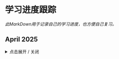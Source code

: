 # 学习进度跟踪

*此MarkDown用于记录自己的学习进度，也方便自己复习。*


## April 2025
<details><summary> 点击展开 / 关闭 </summary>

### Apr 20th, Sun, Day 31
- 调整与归位
- 今天一大早就被叫起来去开了社区的「中期复盘」，感觉还是蛮快的；一想到社区结束的时间也差不多就是我准备简历的时间，就更加觉得时间紧迫；
- 不知不觉，CodeSprint40也已经一个月了，目前学完了H5C3，JS还差大约一周；后面还有框架前置课，Vue2/3课；
  - 中间不断的意外与调整，也使得最初的目标由五月初，变到五月中上旬，现在，估计要到五月中旬了（14～17号这样）；
  - 即使过完这些课程，也至少还要花几天准备面试题；但愿实习生的面试题不会特别夸张吧，但准备肯定是少不了；
  - 下个月，也就是明天开始，除了推进学习，及时复习也得包含在每天的学习中了，一个月学了不少东西了，但不复习，学得有多快，忘得就有多快；
- 今天把一些零零散散的东西也收拾好了，包括忙得没时间做的记账，社区的会议总结，以及个人时间的调整；
- 我觉得，还可以再狠一些，而这还远没有要拼死的程度，只是要抛掉更多东西罢了，要抵制一些诱惑，以此来换取更多的时间；我认为这是可行的，我也打算这么做；
- 不论如何，五月中旬这样，必须能够投出简历，随时准备面试，6月必须开始上班；
- 今天就这样吧，等会儿去跑几圈，晚上听听音乐，浅浅玩一下游戏放松放松，然后好好休息，明天鼓足干劲，继续努力

### Apr 19th, Sat, Day 30
- 「暂缓」
- 本周末依然是被各种事物拆碎的状态，上午写了社区的每日总结，下午学习了2个小时不到的JS视频课，主要是**正则表达式**相关的内容，就不在这里写了，学完了视频课的那一个Day再一起写。
- 晚上参加了社区的实践活动-生死99秒，第一次竞选了队长。虽然最后没有胜利，但也算出了一把风头，要自信，要有气势；**要纯粹，要相信**。

### Apr 18th, Fri, Day 29
- 「暂缓」
- 早上学院召开实习动员大会，介绍了一些HR在面试时的感觉感受，也有一位刚毕业的师姐分享就业感想。总的来说还是多学多做，随时准备，保持进步，大胆投简历，学习更多技能吧！
- 这天在学习上没有推进太多，下午补了Day 28的Study Diary，就没什么时间了；晚上参加了社区的理论课。争取到了一次上台发言的机会，还是很不错的。

### Apr 17th, Thu, Day 28
- 「推进」
- 今日有效学习时间大约4～5小时，晚上参加了社区活动，此日志是在18号写的
- 主要知识点总结：
  - **BOM与window对象** ：BOM即浏览器对象模型，`window`是其中最大的对象，其子级包括`document | location | navigator | history | screen`
    - `window`对象是JS中的顶级对象、全局对象；`window`对象下的属性和方法调用时可以省略`window`
  - 延时函数：`setTimeout(function() {...}, 1000)` 和间歇函数相近，不同点在于，延时函数的意义是「多久后」开始，所以只会执行一次
    - 清除延时函数：`clearTimeout(timer)`
  - 理论知识：JS的单线程，同步与异步任务，事件循环
    - JS是单线程的；但HTML5 Web Worker标准允许JS脚本创建多个线程
    - 同步：程序执行顺序与任务排列顺序一致；异步则是可以在做一件事的同时去做另一件事；本质：流水线上各个流程的执行顺序不同
    - 同步任务：都在主线程执行，形成执行栈；
    - **异步任务**，通过回调函数实现，被添加到任务队列中，包括：
      - 普通事件（click、resize），资源加载（load、error），定时器（setInterval、setTimeout）等
    - 事件循环机制：1.先执行执行栈的同步任务；2.异步任务放到任务队列（先放入Web API或者说浏览器API，处理后再加入到任务队列）3.执行栈同步任务处理完毕，系统读取任务队列的异步任务，按顺序执行
  - **location对象（window.location）**，介绍其中四个属性/方法：
    - `href`: 页面地址，可以修改以实现页面跳转等功能 e.g. `location.href = https://apple.com.cn`
    - `search`: 提交表单后，获取表单信息问号后的内容，要求表单标签都有`name`属性 e.g. `location.search -> '?username=11&pwd=11'`
    - `hash`: 获取#后的地址 e.g.` location.hash -> '#/friend'`
    - `reload`: 刷新页面，可带参数ture表示强制刷新 e.g. `location.reload(true)`
  - **navigator对象** ：获取浏览器的信息 -- 可用于检测是否为移动端设备（安卓/iOS）而进行网页跳转
  - **history对象** ：管理历史记录，控制后退/前进，包括`forward()`,` back()`, `go()`; `go()`带参数，`1`前进，`-1`后退
  - **本地存储localStorage(重点)** ：将数据永久存储在本地，除非手动删除，否则即使页面关闭，数据也存在
    - 特性：同一浏览器多页面/窗口**共享**；以**键值对**形式存储
    - 增加/修改数据：`localStorage.setItem('key', 'value')`；没有key就是增，有key就是覆盖原来的key，也即改。注意：**本地存储只能存储字符串！**
    - 获取数据：`localStorage.getItem('key')`
    - 删除数据：1. 只删除指定key：`localStorage.removeItem('key')`; 2. 全部删除：`localStorage.clear()`
  - 向本地存储存入复杂数据类型：**JSON字符串**
    - 复杂数据类型无法直接存入localStorage e.g. `localStorage.setItem('obj', obj) // [object Object] // 无法正确存入`
    - 需要将**对象、数组**等复杂数据类型转化为**「JSON字符串」**，再存储到本地
    - **语法** ：`JSON.stringify(数据)` e.g. `localStorage.setItem('obj', JSON.stringify(obj)`
    - 此时`typeof localStorage.getItem('obj')`返回`string`，log输出得到 `{"uname":"rainn","age":18,"sex":"male"}`
    - JSON 对象：属性和值有引号，而且引号统一是双引号
    - 此时需要从本地存储中拿出来用，就要反JSON化
    - **语法** ：`JSON.parse(JSON字符串)` e.g. `console.log(JSON.parse(localStorage.getItem('obj'))) // {uname: 'rainn', age: 18, sex: 'male'}`
  - 拓展数组的map()和join()方法
    - `map()`，也即映射，遍历数组、处理数据，并且可以**返回新数组**, e.g.
    ```
    const newArr = arr.map(function (ele, index) {
      console.log(ele) // 数组元素
      console.log(index) // 索引号
      return ele + 'Color' // 处理数据并返回新数组
    })
    console.log(newArr) // ['redColor', 'blueColor', 'greenColor']
    ```
    - `join()`，把数组中所有元素拼接起来，并且通过参数可以定义拼接方式，**常用空字符串使所有字符串相接为一个长串**，以及：
    ```
    console.log(newArr.join()) // redColor,blueColor,greenColor 参数为空，逗号分割（默认）
    console.log(newArr.join('')) // redColorblueColorgreenColor 参数为空字符串，则分割消失
    console.log(newArr.join('|')) // redColor|blueColor|greenColor
    ```
- 其他小细节知识点：
  - 立即执行函数，一般用括号封住 e.g. `(function() {...} )() // OK`; 但有时，也可以用`!``+`等符号防止报错（要能看懂别人的代码） e.g. `!function(){...} () // 也OK`
  - `sessionStorage`：`和localStorage相近`，差别在于存活周期，`sessionStorag`e在关闭浏览器窗口后就消失
  - `confirm('message')` 方法确认 e.g.` if (confirm('你确定要删除吗？')) { ... }`
  - form表单属性之`autocomplete`：可以设置历史记录自动填充，填入`off`以关闭
  - 对于表单value判空，H5新增了required属性，可以实现基础的表单判空，但空字符串可以跳过这一点，所以JS中可以用trim()方法进一步优化 
    - e.g. `if (String(form_items[i].value).trim() === '') {return alert('请填入完整字段')}`
- 综合案例：学生信息表：通过**表单添加学生信息**，并将**信息渲染在页面上**，可以通过**按钮删除**；数据存入**本地存储**，刷新页面不会消失。实现的核心逻辑如下：
  - **本地存储**中，存储的是key名为`data`的字符串，其值在反JSON化后得到的是对象数组（亦即取数据操作，并将对象数组赋值给一个const arr变量）
  - **渲染表单环节** ：对于数组中的每一个对象，需要向**tbody中追加一列tr** ，所以：
    - **用map方法遍历arr，将每个对象的各个值拆分给tr中对应的td，并返回一个带有完整tr中html内容的新字符串；将所有这些字符串返回到新数组** -- 最核心
    - 对于新数组，利用数组`join('')`方法将数组每个tr拼接起来（这就得到了完整的，无分割的html内容），再用innerHTML向tbody追加这份内容，渲染完成
  - 而对于**增加信息环节** ，则是对**from添加submit事件**，用`arr.push()`方法，将表单各个控件的value封装成一个对象{...}，填入push参数中，存入到数组
    - 继而存入到本地（记得JSON化），重新调用渲染函数即可。**细节：记得阻止默认提交；非空判断；reset清空表单**
  - 对于最后的**删除信息环节** ，则为tbody添加点击事件（并利用事件委托），利用自定义属性获取索引（自定义属性在渲染表单环节中动态添加），使用数组删除办法删除该数据，更新本地存储并重新渲染即可
  - 这里有一个注意点，使用`arr.splice(Number(e.target.dataset.id), 1)`方法而不能是`this.removeChild(this.children[e.target.dataset.id])`
    - 原因是，data-id是固定的，但删除某个元素后，其位置发生了变化，this.children[]的索引改变了，与data-id不能匹配，会出现报错
    

### Apr 16th, Wed, Day 27
- 「积极思考」
- Web APIs的内容都很新，这几天连续接触新知识，思考的压力其实不小，所以更加要多多复习
- 今日知识点总结：
  - 日期对象：使用 new 关键字
    - 实例化：`const date = new Date() // 获取当前的系统时间`
    - 实例化并指定时间：`const date = new Date('2025-5-1 08:30:00')`
    - 格式化：`new Date().toLocaleString`
    - 日期对象方法：包括但不限于以下例子，注意`getMonth`和`getDay`方法
    ```
    console.log(date.getFullYear()) // 2025 年 数字型
    console.log(date.getMonth() + 1) // 0 ~ 11, +1为实际月份
    console.log(date.getDate()) // 16 号
    console.log(date.getDay() + 1) // 0 ~ 6, +1为实际星期几
    ```
  - 时间戳：现在距离1970年的「毫秒数」，故每个时间都有唯一的时间戳
    - 三种获取方法：`getTime()` -- 必须先实例化 | `+new Date(optional param)` | `Date.now` -- 只能得到当前时间戳
  - DOM结点相关：DOM树中每一个内容都称为节点，包括元素结点，属性结点，内容结点；重点关注元素结点，即标签 p.s. html是根结点
    - 查找结点 -- 从之前的查找元素变为「查找关系」 p.s.两种方式并不冲突
      - 查找父结点：只得到最近一级的「亲父亲」
        ```
        console.log(son.parentNode)  // father
        console.log(son.parentNode.parentNode) // grandfather // 都返回dom对象
        ```
      - 查找子结点：
        - `childNodes`：获得所有子节点、包括文件节点、注释结点（了解）
        - `children`：仅获得所有「元素」结点，并返回一个伪数组，和querySelectorAll相似；且选择的是「亲儿子」
        ```
        const ul = document.querySelector('ul')
        console.log(ul.children)
        ```
      - 查找兄弟结点：`li.nextElementSibling // 下一个兄弟` | `li.previousElementSibling) // 下一个兄弟`
    - **增加结点（重点）** -- 先创建，后追加
      - 创建： `const li = document.createElement('li')`  `li.innerHTML = 'This is a li' // 使用innerHTML直接向新标签书写更多HTML内容`
      - 追加：
        - `ul.appendChild(li) // 插入到父元素的最后一个子元素` 
        - `ul.insertBefore(li, ul.children[0]) // 插入到某个子元素前面，父元素.insertBefore(要插入的元素, 在哪个元素前面)`
        - p.s. `父元素.children`返回的是一个数组，哪怕只有一个元素
    - 克隆结点：`element.cloneNode(boolean) `
      - `true`：克隆时会包含后代节点（深克隆）
      - `false`：克隆时不包含后代节点（浅克隆，只克隆标签，内容不管）（默认）
      - e.g. 克隆后 前插 `ul.insertBefore(ul.children[2].cloneNode(true), ul.children[0])`
    - 删除结点：要删除元素必须通过父元素删除
      - `父元素.removeChild(子元素)` e.g. `ul.removeChild(ul.children[0])`
        

### Apr 15th, Tue, Day 26
- 「持续推进」
- 今日知识点总结
  - 事件流概念：事件完整执行过程中的流动路径
    - 事件捕获：
      - 从DOM根元素开始去执行对应的事件（外到里）
      - addEventListener传入第三个参数true，表示事件捕获触发
    - 事件冒泡：
      - 一个元素的事件触发，同名事件在祖先元素依次触发
      - addEventListener第三个参数删掉或false，表示冒泡阶段触发（也即默认冒泡）
    - 例如，一个页面中类名father的div嵌套一个类名son的div，在JS中获取对象后，都添加click事件：
      - 事件捕获执行顺序：document - father - son
      - 事件冒泡执行顺序：son - father - document
    - p.s. onclick方法没有捕获，只有冒泡
    - 阻止冒泡：obj.stopPropagation() 本质：组织事件流动传播，在冒泡/捕获阶段都有效。
  - 事件解绑：
    - L0：btn.onclick = null 直接将事件置空
    - L2：btn.removeEventListener('click', fn)  p.s. 匿名函数无法解绑
    - mouseover/mouseout 和 mouseenter/mouseleave 的区别：
      - over/out 组会有冒泡效果，例如内嵌在father中的son，即使没有给son设置事件，鼠标经过son时会认为离开了father；而son并没有事件，又冒泡回来执行father的经过事件
      - 同样的例子，在 enter/leave 组中就不会发生，经不经过son都不会影响
    - 总结对比：
      - L0：同一对象，后者覆盖前者；null覆盖可以解绑；都是冒泡阶段执行
      - L2：注册不会向前覆盖；使用removeEventListener解绑；通过第三个参数决定冒泡
  - 事件委托：减少注册次数，提高程序性能
    - 利用冒泡特点，只需为父元素注册事件，当子元素被触发，就必然冒泡回父元素并执行相应事件
    - 在执行函数中获取点击对象：e.target e就是先前的学到的事件对象 p.s. 可以使用console.dir(e.target)查看对象的各种属性
    - 进一步筛选特定标签：e.target.tagName 例如可能为'A'或'LI'等
  - 阻止默认行为：e.preventDefault() 包括表单中的submit，a标签的跳转
  - 页面加载事件：load 与 DOMContentLoaded
    - 监听「页面」，等待所有资源加载完毕，一般用于window，也可以针对某些资源添加，如图片等
    - window.addEventListener('load', function(e) {...} )
    - 另一种页面加载事件，HTML结构加载完即触发，无需等待样式表、图片等，速度更快
    - document.addEventListener('DOMContentLoaded', function (e) {...} )
  - 页面滚动事件：scroll
    - 两个重要属性：scrollTop 与 scrollLeft，可读可写，数字型，无单位
    - 分别表示“被卷去的头部”和“被卷去的左部”
    - 想知道整个页面被卷去多少，需要获取最大元素HTML，方式：document.documentElement -- 返回HTML标签
    ```
      window.addEventListener('scroll', function () { 
      console.log(document.documentElement.scrollTop }) 
    ```
    - 页面滚动距离可以作为固定写法，非常常用：`const distance = document.documentElement.scrollTop`
  - 页面尺寸相关：
    - 事件 resize：窗口尺寸改变时触发
    - 元素属性 clientWidth / clientHeight：获取元素可视部分的宽高，包含padding，不含border和margin；只读
    - 元素属性 offsetWidth / offsetHeight：获取元素自身宽高，包含到border，不含margin；只读
    - 元素属性 offsetTop / offsetLeft：获取自己与「包含定位属性」的父级元素的上/左距离；只读
    - 元素方法 obj.getBoundingClientRect()：获得一组对象，内含各种坐标；基于视口（了解即可）
- 3个案例与1个综合案例
  - Tab栏切换：事件委托
    - 通过事件委托，为父元素添加事件，事件中，利用e.target.tagName筛选出点击的a标签，更改内容
    - tab-nav完成后，为获取索引以更新tab-content，利用了自定义属性dataset，将e.target.dataset.id作为索引给到items数组，完成内容切换
  - 滚动控制头部的显/隐：scrollTop 与 offsetTop的配合
    - 当页面scrollTop > 模块.offsetTop，控制div块的显
    - `header.style.top = distance > sk.offsetTop ? '0' : '-80px'`
  - 点击标签，小滑块跟随：offsetLeft 与 transform: translate() 配合
    - 滑块需要移动的距离，即div块位置与左边的距离，即offsetLeft
    - ``line.style.transform = `translateX(${distance}px)` // 记得加px``
  - 综合案例：电梯导航
    - 为防止变量污染，将不同业务封装到不同的立即执行函数中 (function () {...} (params -- optional);
    - 模块一：页面滑动，电梯显隐 + backTop按钮
      - 和小案例2一样，核心是在scroll事件中，利用 scrollTop 与 模块.offsetTop进行对比
      - `elevator.style.opacity = distance > entry.offsetTop ? '1' : '0'`
      - backTop按钮则是添加点击事件，置scrollTop = 0
    - 模块二：按钮active样式
      - 利用事件委托(e.target.tagName === 'A')与click事件完成
      - 与之前的案例不同，本次在一开始「排他」时，没有active类，所以定义一个oldStyle+一个if判断是否有旧active类，若有就删，没有就可以加，避免了报错
    - 模块三：点击实现页面跳转
      - 核心：控制 scrollTop = 制定模块的offsetTop
      - 一开始选择了获取所有模块并用switch-case实现跳转到不同模块，视频课采取更简易的方法，利用了自定义属性与类名之间的巧妙联系
      - ``document.documentElement.scrollTop = document.querySelector(`.xtx_goods_${e.target.dataset.name}`).offsetTop``
    - 模块四：小按钮随页面滚动自动激活
      - 在scroll事件中，先移除旧样式，然后：
      - 利用if判断scrollTop所处的距离在哪些模块之间，再直接用自定义属性获取对应电梯小按钮，使其有active类
    - 补充：CSS知识：
      - 属性选择器，例如input[type] {css} 或进一步 input[type=text] {css}
        - 在模块4中，表现为：`document.querySelector('[data-name=new]').classList.add('active') // 属性选择器`
      - 让页面滚动更丝滑：scroll-behavior: smooth (html标签)
        - `document.documentElement.style.scrollBehavior = 'smooth'`


### Apr 14th, Mon, Day 25
- 「一如既往，一往无前」
- 投入到学习状态中的感觉很美好，愿一切都将有所收获。
- 今日知识点总结：
  - 最核心：**事件监听：** 
    - `元素对象.addEventListener('事件类型', 要执行的函数)`
    - 三要素：事件源（元素对象），事件类型，执行（调用）的函数
    - e.g. 关闭广告：btn.addEventListener('click', function () { AD.style.display = 'none' })
    - 其他版本的事件监听（看到别人的代码知道即可）： btn.onclick = function () {...} 缺点在于，会被新的onclick覆盖（相当于重置onclick函数），而addEvenListener就不会覆盖
  - 今日所学的四类事件：鼠标事件、焦点事件、键盘事件、文本输入事件
    - 鼠标事件：click mouseenter mouseleave 
    - 焦点事件：focus blur 主要是input文本框
    - 键盘事件：keydown keyup
    - 输入事件：input
  - 事件对象event以及常见属性：
    - 时间绑定的回调函数的第一个参数就是事件对象，必须是在事件里面
    - 回调函数：将函数A作为参数，传递给函数B时，称函数A为回调函数 e.g. setInterval(fn, 1000) fn()就是回调函数
    ```
    btn.addEventListener('click', function (e) {
      console.log(e) // PointerEvent
      console.log(e.type) // type: 获取当前的事件类型
      console.log(e.clientX) //获取光标相对于浏览器可见窗口左上角的位置
      console.log(e.clientY)
      console.log(e.offsetX) // 获取光标相对于当前DOM元素左上角的位置
      console.log(e.offsetY)
    })
    ```
    - key属性：键盘值（原先keycode已弃用） e.g. if (e.key === 'Enter') { console.log('我按了enter') }
  - 环境对象this：
    - 每个「函数里面」都有this对象，普通函数中，this指向window；回调函数里则指向调用者 e.g.
    ```
    btn.addEventListener('click', function () {
      console.log(this) // <button>button</button> btn对象
      this.style.color = 'red' // this 指代了 btn
    })
    ```
    - 函数的调用方式不同，this的指代对象也不同。粗略规则：谁调用，this就是谁
  - 5个案例+2个综合案例
    - 随机点名：通过click事件设置开始/结束点名，通过定时器与随机数，选出名字并填入到innerHTML中，删除对应姓名，最后禁用按钮
    - 轮播图完整版：
      - 通过click事件设置左右按钮业务(index++或index--)，分别设置index达限后恢复（归0或arr.length - 1)，
      - 根据index更换轮播组件的内容，小圆点依旧采用排他思想：先移除原active的active类，再为现在的index增添active类
      - 自动播放业务，本质是右按钮（next）业务。知识点：不用重复写一遍，直接用 next.click() 自动调用点击事件（外嵌定时器）
      - 鼠标经过/离开影响自动播放：mouseenter与mouseleave事件，分别销毁定时器与开启定时器即可
    - 搜索框菜单：通过对input分别设置focus/blur焦点事件，控制元素的display:block/none样式
    - 按回车发布评论，以及评论字数统计：
      - 获焦/失焦事件控制字数统计的opacity
      - 计算字数：对textArea设置input事件，获取textArea.value.length计算字数
      - str.trim()方法：去除字符串左右两边的空格
      - 发布评论：为textArea设置键盘事件，当事件对象`e.key === 'Enter'`,检测空内容(`if(textArea.value.trim() // 去除左右空内容并检测是否为空`)，修改样式，发布评论; 清空字数
    - 综合案例：Tab栏切换：
      - 为每个a标签添加mouseenter事件，添加样式，同时完成对内容div块添加样式的操作（都是利用排他思想添加active类）
    - 综合案例：全选反选案例：(checkbox) 全选可以控制所有小按钮，小按钮也可以反过来控制全选按钮
      - 全选控制小按钮：为checkAll添加click事件，遍历所有singleCheck[i],直接令所有小按钮与自己的checked属性同步 核心代码：singleCheck[i].checked=this.checked
      - 小按钮控制全选：同样是计数思维，当老师的方法相当简洁——利用css中的:checked伪类，统计其个数，等于singleCheck.length则令大按钮checked为true
      - 同时，引入一种新的简化if判断的语句，即若当if判断条件是某变量等于某值，决定另一个变量取true或false的双分支情况下，可以这样写：
      - e.g. `checkAll.checked = flag === singleCheck.length // 将flag === singleCheck.length的判断结果赋值给checked属性`
      - 核心代码：`checkAll.checked = document.querySelectorAll('.ck:checked').length === singleCheck.length `
- 今日知识点还是相当丰富的，很有意思，也很重要，及时复习！
    

### Apr 13th, Sun, Day 24
- 「社会实践」
- 今天没有进行知识理论的学习，而是去参加了社区的社会实践活动
- 首次社会实践活动就遇上了非常难得的「城市生存挑战」：一个团队，每人10元，四个地点，想尽办法打卡并赚取更多钱
- 具体收获主要是「更敢说话」了吧，甚至中途还有和老外交流的机会，所以说学英语还是有用的
- 更多的，就留到具体文档里写吧
- 今天奔波一天，也确实累了，好好休息。明天带着新的自信，继续学习JavaScript吧！

### Apr 12th, Sat, Day 23
- 「持续推进」
- 正式进入JS的Web APIs学习，接触到了非常多新的知识，需及时复习：
  - **声明变量const优先**：
    - const的语义化更好；
    - 建议数组和对象使用const声明，因为数组/对象名本身存储的是地址；
    - 使用数组方法或对象属性赋值时，本身没有影响 数组/对象名 中的地址值；
    - 注意，如果将 数组/对象名 用于声明新的 数组/对象，那就等同于修改了地址，就会引发常量报错；
  - **DOM树与DOM对象**：
    - 最核心思想：把网页内容当作对象处理；DOM对象：浏览器根据html标签生成的「JS对象」，有属性名和方法
    - document对象：最大的DOM对象
  - **由HTML树获取DOM元素（重点）**：
    - `document.querySelector('css选择器')` 
      - 必须加引号（字符串）；
      - 参数，一个或多个css选择器（和css一样的写法）；
      - 返回值：匹配到的「第一个」元素，一个HTMLElement对象；没有则返回空
    - `document.querySelectorAll('css选择器')`
      - 返回值：匹配到的所有元素，NodeList对象集合
      - 一个伪数组（哪怕只有一个元素），有长度、索引号，但没有数组方法
    - 其他获取方式（了解即可）：
      ```
      document.getElementById('nav') // 根据id获取第一个元素（单元素）
      document.getElementsByTagName('div') // 根据标签获取一类元素 得到伪数组
      document.getElementsByClassName('name') // 根据类名获取元素 得到伪数组
      ```
  - **修改元素内容：** `obj.innerText = 'text'`或`obj.innerHTML = 'text'`，其中，`innerHTML`会解析html标签；常用于**双标签**
  - **修改元素常用属性：** 修改如src，href等html标签的属性，像修改对象属性一样修改。 e.g. `img.src = 'images/01.jpg'`
  - **修改元素样式：** 分为`style`，`className`，`classList`三种方式
    - **style方式：** 和修改对象属性一样，但要先加入`.style`。e.g. `box.style.backgroundColor = 'darkCyan' // css中有短横线的，用小驼峰命名法`
    - **className方式：** 覆盖一个新的类名。 e.g. `div.className = 'nav box' // 若想保留原类名，就两个一起写`
    - **classList方式：追加、删除、切换类名：**
    ```
    // 「追加」类名
    box.classList.add('active') // 类名一样不加点，并且是字符串
    // 「移除」类名
    box.classList.remove('box')
    // 「切换」类名：有就删掉，没有就加上
    box.classList.toggle('box')
    ```
  - **修改表单元素属性：** 本质还是修改对象属性、重新赋值
    - 获取表单的值：用`obj.value`而非`innerHTML`
    - 修改类型：e.g. `input.type = 'password'`
    - 修改表单中的添加/移除效果，一律用「布尔值」。 e.g. `check.checked = true` `button.disabled = true`
    - `button`特殊一些，双标签，所以还是用innerHTML修改其中的文字
    - p.s. 虽然有时填 'true' 字符串也生效，但本质上他们发生了隐式转换，上述属性只接受布尔值。生效是因为非空字符串在转换时成为了true
  - **自定义属性：**
    - 一律以`data-`开头。e.g. `<div data-id = '1' data-spm = 'sample'>1</div>`
    - 在DOM对象上一律以dataset对象方式获取。e.g.
    ```
    console.log(div.dataset) // DOMStringMap（拿到全部自定义属性）
    console.log(div.dataset.id) // 1
    console.log(div.dataset.spm) // sample
    ```
  **定时器之间歇函数：**
    - `setInterval(函数, 间隔时间ms)`，返回值：定时器id（表示自己是第几个定时器）
    - `clearInterval(timer)` 结束定时器，参数`timer`即某个定时器，如`let timer = setInterval(...)`
    ```
    setInterval(function () {
      console.log('1s/carries')
    }, 1000)
    ```
    - 使用外部具名函数的话，不用加括号，只填入函数名即可。e.g. `setInterval(f, 1000)`
- 完成了3个小案例（随机抽奖、随机轮播图、阅读用户协议倒计时）和一个综合案例（顺序定时轮播图）
  - 随机抽奖：对数组方法，Math对象方法（Random）和innerHTML的运用
  - 随机轮播图：对修改元素内容、常用属性、样式属性的综合运用
  - 用户协议倒计时：对修改表单属性、计时器的综合运用
  - 综合案例：综合了修改元素内容、常用属性、样式属性、计时器的综合运用。
    - 其中对于原点指示器，运用排他思想，比原先计划用数组下标计算的方式更加高效直观
    ```
    // 删除前一个圆点
    // li[i - 1].classList.remove('active')
    // 用排他思想做会更好！避免了数组下标的计算问题
    document.querySelector('.slider-indicator .active').classList.remove('active')
    ...
    li[i].classList.add('active')
    ```
- 至此，JavaScript也算是开始与之前学的HTML开始互通了，及时复习！
    



### Apr 11th, Fri, Day 22
- 「持续推进」
- 节奏稳定的一天，正式完成了JS视频课的基础语法部分，即将进入Web APIs阶段。
- 今天的主要知识点是**对象**：
  - **基本概念**：一种无序的集合。*p.s.数组是一种有序的聚合*
  - **声明**：`let obj = {}` 或 `let obj = new Object()`。后者是未来的知识
  - **构成**：属性和方法。`属性名: 属性值` `方法名: 函数`。各属性、方法之间用逗号隔开
    - e.g. `age: 18, sayHi: function () {console.log('Hi~')}`
  - **增删改查 & 方法的调用**：围绕 对象名.属性名/方法名 操作
    - 增：对象名.新属性 = 值
    - 改：对象名.原属性 = 值
    - 删：delete 对象名.属性（不常用）
    - 查：对象名.属性名 或 对象名['属性名']。
      - 重点，尤其是第二种方式在面对属性名是字符串或含特殊字符、for-in循环中特别有用
      - 第二种方式中，引号是必须加的
    - 方法的调用：对象名.方法名(参数)
  - **遍历对象**：使用for-in循环 *p.s.虽然也可以用于遍历数组，但由于变化量输出的是字符/串，不推荐这么用*
  ```
  for (let key in obj) { 
    console.log(key) // 得到了属性名，而且都有引号（字符串）-- 'myName' 'age' 'gender'
    console.log(obj[key]) // 'stelle rainn' 18 'male'
  }
  ```
  - **内置数学对象**：提供一些列可用于数学运算的属性或方法
    - 属性：e.g. `Math.E` `Math.PI` `Math.LN2`
    - 方法：`Math.ceil(x)` `Math.floor(x)` `Math.round(x)` `Math.abs(x)` `Math.max(x, y, z)` `Math.min(x, y, z)` `Math.pow(x,n)` `Math.sqrt(x)`
    - 随机数：`Math.random(x)`无参数，返回[0,1)区间的随机小数，扩展运用：
      - 取数组元素：`arr[Math.floor(Math.random() * (arr.length))] // 因为数组长度值刚好比索引值多1，加上floor(x), 解决了右开区间取值的问题`
      - 任取[min, max]之间的整数：`Math.floor(Math.random() * (max - min + 1) + min)`
  - 拓展知识：简单数据类型和引用数据类型
    - 简单数据类型（值类型）：变量本身存储这个值，存储于栈空间
    - 引用数据类型（复杂数据类型）：变量本身只存储这个对象的「引用地址」，这个地址指向堆空间中存储的实际数据
    - *p.s. 类似C++中的指针*
    ```
    let obj1 = {
    age : 18
      }
    let obj2 = obj1
    obj2.age = 20
    console.log(obj1.age) // 20
    ```

### Apr 10th, Thu, Day 21
- 「推进」
- 依旧是节奏稳定的一天，继续推进JavaScript基础的学习。今天的主要知识点是**函数**：
  - **函数的声明、调用**：类同C++：
  ```
  function getMax(a, b) {
      return a > b ? a : b
    }
    let max = getMax(201, 200)
    console.log(max)
  ```
  - **return多个值**：返回数组，并用数组承接结果。e.g. `return [max, min]` `let maxRe = f(x)[0] let minRe = f(x)[1]`
  - **出现相同的函数名**：后面的函数声明会覆盖前面；不管在哪儿调用函数，都会以后面的为准
  - **实参、形参数目不匹配**：
    - 若实参多于形参，则多余的实参被舍弃，不参与运算。函数可以输出前面参数的运算结果
    - 若实参少于形参，则形参出现`undefined`，导致出现`NaN`结果
  - **作用域**：分为全局作用域与局部作用域，由此引申出全局变量与局部(函数)变量
    - 特殊情况1: 在函数内部未声明变量而赋值，该变量会成为全局变量。*强烈不建议此情况的出现*
    - 特殊情况2: 形参可以看作是一种局部变量
    - 对于不同作用域中同名变量的访问原则：就近，从当前作用域开始寻找，若无，则一级一级向外访问
    ```
    let x =10
    function f3() {
      let x = 20
      function f4() {
        let x = 30
        console.log(x)
      }
      f4()
    }
    f3() 
    console.log(x) // 30
    ```
  - **匿名函数**：分为函数表达式和立即执行函数
    - 函数表达式：将函数赋值给一个变量，而后这个变量名就是函数名，并利用该名调用函数。
    - 和具名函数的不同点在于，函数表达式必须先声明再调用
  ```
  let fn = function (a, b) {
    return a + b
  }
  // 调用
  let re = fn(10, 20)
  console.log(re) // 30
  ```
    - 立即执行函数：避免全局变量间的污染。需要配合结束分号，若该函数前有代码，前面也要加分号。
    - *p.s.立即执行函数也可以加分号*
  ```
  ;(function (x ,y) {
    console.log(x + y)
  }(1, 2)); // 调用函数的括号写在里外都可以
  ```
  - **逻辑中断**：对于`&&`，如果左边为假，则中断，返回左边值；对于`||`，如果左边为真，则中断，立即返回左边值
    - 原理：与门的「一假即假」和或门的「一真则真」使当算式左边的真假一旦判断，后面的代码就不需要执行
    - 注意：判断的是真假（布尔），但返回的是这个值本身
    - 拓展：对于`&&`，如果都是真，则按顺序执行到最后一个「真」条件，并返回该值，如`console.log(11 && 22) // 22`; 而对于`||`, 只要遇到一个「真」就立即结束并返回该值
    ```
    function f(x, y) {
    x = x || 0
    y = y || 0
    return x + y
    }
    console.log(f(1,2)) // 3
    console.log(f()) // 0 避免了undefined的NaN情况出现
    ```
  - **转换为布尔类型**（隐式转换补充）：以下转换为布尔类型(`Boolean(x)`)时为`false`
    - `''` `0` `false` `undefined` `null` `NaN`
    - 其中，遇到减法运算，`''`和`null`的值会化为`0`；`undefined`的值化为`NaN`；
    - 特殊情况：`undefined == null` 为`true`，但`undefined === null` 依然是`false`
- 逻辑中断和布尔类型（隐式转换）需要及时复习，比较新
  

### Apr 09th, Wed, Day 20
- 「推进」
- 别无他事，稳住心态，坚定目标，持续推进
- 今日学习知识点：
  - **for循环**：和C++一致；注意`continue`结束单次循环（并回到if），`break`跳出循环
  - **循环嵌套**：直角三角形打印，九九乘法表等常规内容
  ```
  // Exercise 99乘法表
  for (let i = 0; i < 9; i++) {
    for (let j = 0; j <= i; j++) {
      document.write(`<span>${j+1} x ${i+1} = ${(i+1)*(j+1)}</span>`)
    }
    document.write('<br>')
  }
  ```
  - **数组的增删改查**：
    - *p.s. 创建数组可以使用`let array = new Array(data)`-- 属于未来的知识*
    - 增：`push(data)` -- 末尾追加 | `unshift(data)` -- 开头追加。都返回数组的长度, e.g.```console.log(emptyArray.unshift('unshift new content')) // 5```
    - 删：`pop()` -- 末尾删除，返回该元素本身 | `shift()` -- 首部删除，返回该元素本身 | `splice(index, counts)` -- 指定索引及个数删除，counts无参则默认删到最后
    - 改：常规赋值。注意昨日所提的运算细节，如`undefined + number` 得 `NaN`, `undefined + 'Strings'` 得 `'undefinedStrings'`
    - 查：常规操作。注意索引不要越界
  - **综合案例，输入季度销售额，在HTML界面渲染柱状图**
    - 核心：通过for循环取得4个输入，存入到数组，再将每个元素输出到盒子CSS的height属性上。部分代码：
    ```
     //渲染界面
     document.write('<div class="box">')
     for (let i = 0; i < seasons.length; i++) {
       // 一个div.box盒子
       document.write(`
         <div style="height: ${seasons[i]}px">
            <span>${seasons[i]}</span>
            <h4>Season${i+1}</h4>
         </div>
       `)
     }
     document.write('</div>')
    ```
  - **拓展之冒泡排序**：核心思想/两个关键点：
    - 双重循环，每一趟循环都让`arr[0]`与其它数据元素(arr.length - 1个)比较，根据大小进行交换(升序或降序，自行调整if判断中arr[j]和arr[j+1]的比较方式)
    - 一趟排序完成后，产生本趟**最值**，「冒泡」到数组末尾。下一趟arr[0]无需与最值比较。所以内层循环的终止条件是 `j < arr.length -1 -i`
    ```
    for (let i = 0; i < array.length - 1; i++) {
    for (let j = 0; j < array.length - 1 - i; j++) {
      if (array[j] > array[j+1]) {
         swap...
    ```
    - 可以用一个布尔标志，当没有发生交换时，可以直接结束循环（外层）
    - JS也有sort()函数 `e.g. array.sort() ` 默认升序
    - sort()函数如需降序，可以填入函数 `array.sort( function (a, b) { return b - a } )`
    - 关于 return b-a 的理解
      - **sort函数通过return expression判断，当expression的结果大于0，交换参数a、b的位置；结果小于等于0，不交换参数a、b的位置；**
      - 假设锚定规则「大于0则交换位置」：
        - 若使用 return a-b ：当发生交换，说明「前者」（指参数的位置）a更大，同时被排到后面，完成升序
        - 若使用 return b-a ：当发生交换，说明「后者」b更大，同时被排到前面，完成降序
- 无他，及时复习

### Apr 08th, Tue, Day 19
- 「推进」
- 别无他事，持续推进JavaScript基础部分的学习
- 知识点总结：
  - **数组的使用**：`let arrayName = [data1, data2, 'data3'....]` 数组的数据可以是混合型的，甚至嵌套数组。
    - 下标/索引：从0开始; 取值：`arrName[n]`
    - 获取数组长度：`arr.length`
  - **常量**：`const G = 9.8` 在声明时必须赋值，定义后**不可修改**
  - **数字类型 Numbers**：整数、小数（浮点数）、正数、负数都统一为Numbers类型
    - NaN：也是数字类型，代表计算错误。具有粘性，任何对NaN的操作都会返回NaN
    - 搭配算术运算符运算： + - * / %；n ** x: n的x次幂
  - **字符串类型 String**：用单、双、反引号以及转义字符；单双引号可以互相嵌套；使用+号可以对两个字符串接
    - **模板字符串**：只能用反引号，内部可以接 ${expression}, expression代表变量或表达式，e.g.
      - ```document.write(`Hello, my name is ${userName} and I'm ${userAge} years old.`)```
      - ```document.write(`The larger one is ${String(a > b ? a : b)}`)```
      - 补充昨日对**输出语法**的用法：可以利用document.write('html codes')来输出html标签，配合模板字符串修改一些内容
      - e.g. ```document.write(`<td>${price}元</td>`)``` 在没学DOM操作前，先这么用着
      - 再补充：WebStorm检测到${}的输入会自动修正单引号
  - **布尔 Boolean**、**未定义 Undefined**与**空 Null**：
    - boolean： true / false
    - undefined：声明一个变量却未赋值等
    - null：赋值为空（将null作为尚未创建的对象）
    - *undefined 与 null 不同， 例如同样 +1 操作，前者返回NaN，后者返回1*
  - **数据类型检测 typeof 或typeof()**: 都一样，目前使用前者，较简洁；e.g. `console.log(typeof isReal)`
  - **类型转换**，分为隐式和显式
    - 隐式：
      - 对于+号，若两边存在一个字符串，则自动将另外一个转换为字符串；所以**任何数据和字符串相加的结果都是字符串**
      - 除+号之外的运算符，只要有数字，都换转换成数字
      - **单独使用+号**：可以转换成数字类型；e.g. `console.log(typeof '123') // string` `console.log(typeof +'123') // number`
    - 显式：
      - Number(x): 将x转换为数字类型；若字符串含非数字内容，则返回NaN
      - parseInt(x) & parseFloat(x): 取整数/小数部分；前提：字符串开头不能是非数字
      ```
      console.log(parseInt('12px12')) // 12
      console.log(parseInt('123.123px')) // 123
      console.log(parseFloat('123.123px')) // 123.123
      console.log(parseFloat('abc123abc')) // NaN
      ```
  - **赋值运算符**：`=, +=, -=, *=， /=，%=` ；和C++一样
  - **自增运算符**：`++i / i++, --i / i--`; 和C++一样，依然格外注意看好是先自增还是先运算
    - 存在自增和运算并行的情况，需留意 e.g. `let i = 1 console.log(i++ + ++i + i) // 1 + 3 + 3 = 7`
  - **比较运算符**：和之前学过的C++大部分都一样，额外留意：
    - `==`：值相等；`===`：值和类型相等（全相等），**推荐使用**，对应`!==`: 不全等
    - `undefined == null // true `
    - `NaN === NaN // false`
    - 本质：比较的是ASCII码值：`console.log('aa' < 'aac') // true`
  - **逻辑运算符：与或非**：记住优先级：`小括号 > 一元运算符(含!) > 算术运算符 > 逻辑运算符(先 && 后 ||)`
  - **if单/双/多分支**：和C++一致 `if / if-else / if-else if-else`
  - **三元运算符**：简化if双分支，一般用来取值（不限定，比较简洁，爱用就用）
    - `condition ? 满足条件所执行的代码 : 不满足条件所执行的代码`
    ```
     // Exercise：数字补0
     let input = Number(prompt('a number:'))
     document.write(`After formatted: ${input > 10 ? input : '0'+ input}`) // '0' + input: 隐式转换，拼接
    ```
  - **switch分支**：用来做条件匹配；注意 `case 值:` 中的值要和prompt输入的值全相等 
    - *p.s. 可以写`case (value): {多条 expressions}`，也可以`case value: 多条expressions`*
    - 记得加break防止穿透
    - 记得加default:
  - **while循环**：和C++一样，注意`continue`是结束某次（某个条件的）循环（回到while起点），`break`是结束整个while循环
- 今天做了两个综合案例（以及很多小Exercise），1是day1的，prompt获取输入并打印到html表格中，知识点即**模板字符串**；2是while+switch循环，和以前学过的程序设计课程的知识类型，不难，及时温习就好。
- 今日达标完成任务。明天开启视频课Day3的学习。


### Apr 07th, Mon, Day 18
- 「里程碑1」
- 完成了H5C3的视频课学习。 *p.s.注意及时复习，并且常态化复习，不然容易忘记*
- 整理了新的目标，将学习React切换至学习Vue（虽然是4周之后的事了）
- 知识点总结：开启JavaScript的系统化学习！今天主要是基础引入：
  - **JS的书写位置**：和css一样，包括内联（行内），内部（在</body>标签上），外部（<script src='...'>）；写在底部的目的是，让页面按顺序从上往下加载，避免HTML元素加载不完全
  - **JS的注释**：和LESS一样的方式
  - **JS结束符号**：可写可不写，但要统一；（现阶段不写，简洁）
  - **输入语法**：`prompt('enter content here')`
  - **输出语法**: `document.write('...')`, `console.log('...')`, `alert('...')`
  - **变量**：`let 变量名 = 值` *忘记var吧！*
  - **命名规则**：仅`字母`，`数字`，`下划线`与`$`符号，数字不能开头；严格区分大小写；建议使用`小驼峰命名法`
  - 变量初始化与输入输出的结合：e.g. `let name = prompt('Please enter your name')`  `document.write(name)`
- 内容较为基础，加上本身有编程经验，所以上手很快。明天的内容预估总需8小时学习（含视频课Day1的一部分和Day2全部），明日也无事，就抓紧时间干起来吧！

### Apr 06th, Sun, Day 17
- 「迎接波澜」
- 清明假期的最后一天，上午忙于「社区」的面试（顺利通过），中午疲惫了些（昨晚不应该那么晚还硬吃辣泡面的），下午四点多才开始学习
- 晚上又突发快递相关的事件，耽误了一个多钟。虽然在赶快学了，但是Day 15的内容还是剩余大约1小时。
- 暂且接受吧，不能为了完成而完成，开倍速什么的不太好。加之又是重点内容，应该好好听讲才是。
- 知识点总结：
  - 进一步学习了媒体查询：
    - `max-width`：网页最大宽度值，意义是：在**视口小于等于**`max-width`时，（或者理解为“**在不大于最大值`max-width前`**”）媒体查询的CSS生效
    - `min-width`：网页最小宽度值，意义是：在**视口大于等于**`min-width`时，媒体查询的CSS生效
    - 在一份css中，若要检测多视口，对于顺序是有要求的（CSS的层叠性）
      - 对于`min-width`：由小到大；对于`max-width`：由大到小
    - 小案例：左侧隐藏-利用`max-width`，当视口小于到一定程度，利用`display:none;`使div隐藏
  - Bootstrap的学习：
    - 使用步骤：在正确的位置引入下载好的CSS/字体图标的CSS/JS，在需要的标签调用类名即可。注意link的层叠性，让自己的css在最后
    - 栅格系统：将整个网页等分12份，每个盒子占一定份数。如：一行4个盒子，则每个占3份
    - **响应断点**（断点之间形成区间）与 **类前缀** -- 意思是，在不同的区间内，你想分几个盒子，类名的选择是有要求的
    ```
    xs：<567px .col-
    sm：>=576px .col-sm-
    md：>=768px .col-md-
    ld：>=992px .col-lg-
    xl：>=1200px .col-xl-
    xxl：>=1400px .col-xxl- 
    ```
    - 格式：`container -> row(实现flex) -> col-*-*(在什么区间，占多少份)`
    - 例如：`<div class="col-xl-3 col-md-6 col-sm-12">1</div>`（4个div），依次实现：
      - 在大于等于1200px，一行排4个盒子（每个3份 -- col-xl-3）
      - 大于等于768px，一行排2个（每个六份 -- col-md-6）
      - 大于等于576px，一行排1个（独占12份 -- col-sm-12）
    - Button样式：先给btn添加默认样式，再加入需要进一步实现的样式。例如：`<button class="btn btn-success btn-sm">小success</button>`
    - 表格类样式：与Button类一样，需要优先为table标签添加一个`table`类的默认效果，在依次给不同表格类标签（包括table，tr，th，td等）添加想要的效果
    - **Bootstrap组件**：从官网上可以复制各种组件。如需修改，只要观察结构（html也好，网页检查器也好），修改结构或css即可
      - 注意：部分CSS含`!important`最高优先级，所以修改时，自己也要加，确保层叠有效
    - 字体图标：如前面所言，下载后引入css文件，写类名即可，和iconfont相似。
      - p.s.官方文档中，需要写两个类名，但其实写一个也可以;例如：`<span class="bi-apple"></span>`
  - 综合案例：响应式布局与Bootstrap组件使用 -- 复刻「腾讯全端」网站首页 --能用框架就不必自己写
    - 目前完成了nav导航栏，主要工作包括复用bootstrap的导航栏组件，调整
      - `container-fluid`改`container`即可实现版心居中（fluid定义宽度100%）
      - 官网position部分提供了top定位，最外层加入`fixed-top`类名即可fixed定位
      - 调整`navbar-brand`与`nav-item`的位置：对于`nav-item`，`flex-grow`即`flex`的一个拆分，现不需要其占位（1），取消掉即可（container本身有space-between在，自然左右分开）
      - 视频课没出现的问题，但是在此有所呈现：对于li标签中的a的文字内容，英文字符再长也可以撑开（理想状态），而中文字符超过两个字就会竖排，推测；
        - Bootstrap 的 flex 布局没有默认限制文本换行，加上 中文文本的连续性，导致在 <li> 宽度未明确定义时，文字换行后视觉上显得“竖排”
        - 解决：加了 `white-space: nowrap` 后，强制文本不换行
- 总的来说，今天确实还算有点事多，加上午休休多了点，晚上又有别的事，所以Day15还剩一点内容（一个半小时左右）。
- 在可预见的明天，应该没什么事了，把内容收尾，复习复习，然后开启Javascript的学习吧！

### Apr 05th, Sat, Day 16
- 「拥抱不一样的波澜」
- 清明节假期，经由日前时樾学姐与沐琮学姐的指引，以及今日与容熠学长的5小时面对面交流，收获良多建议，例如
  - 对软实力的重视与提升，多维度成长
  - 更加主动地去争取与创造机会，扩展圈子，拓宽人脉，接触资源
  - 用行动对抗焦虑与迷茫
  - 获得了社区面试的机会，晚上在写申请书
- 但愿明日顺利，也愿自己更好地「多维度成长」
- 今天的CodeSprint40计划暂时搁置了，但，起码不是负面影响吧！毋需恪求绝对完美，「拥抱一些不一样的波澜」，也许是顺水推舟呢？
- 加油，明日面试自然放松即可，成与败皆有收获。回来后继续推进CodeSprint40，为JavaScript开启新阶段！

### Apr 04th, Fri, Day 15
- 「不一样的波澜」
- 知识点总结
  - **SEO补充**：对网站logo使用SEO优化时，采用h1嵌套a，例如
  ```
  <div class="logo">
        <h1><a href="#">小兔鲜儿</a></h1>
  </div>
  ```
  - 然后在css中设置`.logo a {font-size: 0; background-image: url(...)}`
  - 今天的[案例](HTML5_CSS3/Day_15_移动端适配方案2/综合案例-酷我音乐-移动端/index.html)不用，所以不需要h1嵌套，写div即可；想到了，所以复习一下
  - `Background`属性补充（强调）：在复合写法中，`bg-size(contain, cover等)`必须跟在`position`后面，以`/`分隔，否则会有错误。正确实例：`center/contain`
  - **正式引入vw与vh单位**：
    - 都是相对于「视口」的单位，1vw = 1/100 视口宽度，1vh = 1/100 视口高度
    - 与rem一样，对于设计稿中的px单位，需要转换成vw/vh单位
      - vw = 设计稿呈现的px / （设计稿参考设备的视口宽度/100）
      - vh = 设计稿呈现的px / （设计稿参考设备的视口高度/100）
      - 例如：定义变量`@vw: 3.75vw`；使用： `width: (50 / @vw);`
      - 注意：在开发中，vh不建议与vw混用，因为「全面屏」等设备的视口高度会有所不同，混用可能导致盒子变形 
    - 其他知识点
      - `position:sticky;`与`position: fixed;` 有些许差异，表现在：
        - fixed 
          - 基于浏览器视口
          - 完全脱标，后续元素会顶上来，可能需要为其他元素添加margin或使用空白盒子占位
          - 转变为行内块，需要手动处理「宽度变窄」（设置width:100%）
        - sticky
          - 基于最近的滚动父容器
          - 半脱离文档流，仍然占位
          - 保留块级特性，不一定需要设置宽度
          - 必须指定 top、bottom、left 或 right 中的一个，不然不起作用。
          - 父容器要有滚动（overflow: auto 或 scroll），而且父容器高度要大于 sticky 元素本身。
      - `object-fit: cover `
        - 和bg-size一个道理，取值也相同。不过object-fit适用于对img标签的调整，bg-size则专注于background系列
      - 再次强调：使用了display:flex的标签/元素，使用align-item / justify-content等调整子元素的属性前，必须设置宽高，否则本身只能被弹性内容撑开，上述属性效果不佳
- 今天状态蛮正常，但是晚上遇到一些比较新奇的事，我称之为不一样的波澜——纵然有所耽搁吧，但也算是一次有益的交流。
- 明日早上参加完心里交流会后，继续完成视频课Day15的内容，并做一次复习。后天开启JS的学习。



### Apr 03rd, Thu, Day 14
- 在足够的欲望面前，其他的小杂念又算什么？
- 今天是清明节假期前一天，图书馆很空。心情多少有点受影响，不是难过，不是压抑，就是复杂。但取得offer的渴望足够强大，我无论如何都要前进。
- 移动端适配方案
  - 了解了**谷歌模拟器**，可以在Chrome的 网页检查器 中选择移动设备
    - 小技巧，使用网页检查器时，查看PC布局，一般在下面；查看移动端，一般在侧面
  - **屏幕分辨率**、**视口与二倍图**
    - 硬件分辨率：物理分辨率（出厂设置）
    - 缩放调节的分辨率：逻辑分辨率（由软件/驱动/操作系统等设置）
    - PC端网页分辨率与逻辑分辨率保持一致
    - iPhone 6/7/8 -- 逻辑分辨率375px；plus -- 414px
    - **视口**：移动端网页分辨率并非逻辑分辨率。视口是，显示HTML网页的区域，使用视口约束HTML尺寸。使用HTML5自动骨架中就可以生成。
      - `<meta name="viewport" content="width=device-width, initial-scale=1.0">`
    - **二倍图**：现阶段设计稿参考iPhone 6/7/8，以375px的设备宽度产出设计稿；则二倍图设计稿的尺寸即为750px。为确保缩放、比例关系正确，在pxcook、html等设计稿中，要切换2x模式。
  - **适配方案**
    - 宽度适配：宽度自适应
      - 百分比布局｜Flex布局
      - 适用于PC端
    - 等比适配：宽高等比缩放
      - rem｜vw
      - 适用于移动端
  - rem适配方案
    - rem:相对单位，相对「HTML标签字号」的结果。即：最终像素值 = rem值 * HTML标签字号
    - 媒体查询 -- 可以用于检测视口宽度，编写差异化的CSS样式 -- 当某个条件成立，执行对应的CSS样式，格式：
    ```
    @media (媒体特性/需要查询的媒体 -- 没有多余的分号) {
      选择器 {
        CSS属性;
        }
      }
    ```
    ```
      @media (width: 375px) {
            html {
                font-size: 37.5px;
            }
        }
      ```
    - 实际工作中，不太可能为每个视口都单独编写这样的代码，于是引入一个js文件：flexible布局，以实现自适应：
      - `<script src="js/flexible.js"></script>`
    - 于是在实际中，就有 rem单位值 = 实际px值(来自设计稿) / 根字号(常设置成变量，如@rootSize: 37.5px)
    - 补充：目前rem布局方案中，将网页等分成10份，HTML标签的字号视为视口宽度的 1/10（flexible布局会计算好）
  - **less相关**
    - less注释：//…… 单行注释 ｜  /* …… */ 块级注释 -- 注意，在less中写的单行注释不会保留到css文件
    - **运算**：记住`margin: (68/37.5)rem;`即可，加减乘如上，除法必须带括号。**注意：**如果两个数字都带单位或更多单位，以「第一个」单位为准
    - **嵌套**：字面意思，在一个标签里面写另一个标签。相当于后代。和之前用过的sass一样。新的知识点，在嵌套中使用`&`，代表自己，常与hover伪类，子代结构伪类配合使用，例如
    ```
    a {
      text-decoration: none;
      &:hover {
        color: #00BE9A;
      }
    }
    ```
    - 变量：存储数据，方便多处使用与统一修改。定义变量：`@变量名：数据; ` -- 不要漏掉分号。如`@rootSize: 37.5rem;`，`@myCyan: darkcyan;`
    - 导入：`@import "path/to/less";` -- 不要漏掉分号；如果是less文件，后缀可以不保留。
    - 导出：代码：在less文件的**第一行：**`// out: ./index.css ` -- 没有分号；或**禁止导出：**`// out: false`
      - 备注：WebStorm似乎是有自动编译，less文件创建即编译，所以导出就不太好测试，知道即可。
  - 完成了一个综合案例，主要是移动端的布局，知识点包括less的导入，rem适配方案等。
- 纵然今天事有点多，内心有些复杂的情感（明日是假期），但依然完成了视频课Day 13的内容，没有太落后进度。
- 我现在特别想要去操场跑步，所以Push之后我也要去“Push”一把，泄一泄压力。明天完成视频课Day14、15的内容，收尾H5C3，开启JavaScript！

### Apr 02nd, Wed, Day 13
- 「Distance」
- 积压的宿舍情感终于在这一天爆发与释怀，我不必再对没有自知之明的人抱有任何期待，愤怒之后，是释怀。也对自己的目标，更加清晰。这就是，我与他们的「Distance」
- 今天花了点时间平复情绪，不算压抑，更多是释怀；加之上午有课，所以进度慢了些，没有能彻底追平视频课。但至少没有被拉开。
- 不管怎样，今日还是学了不少内容，而且都很新，需要多复习：
  - 空间转换之缩放：`transform: scale3d(x,y,z)`，理解成长方体的长宽高就行
  - **动画** -- 今日重点：
    - 属性 animation，值为复合型，包括：动画名称 动画花费时长s（此二者必写）｜ 速度曲线 重复 交替（动画方向）延迟时间 结束时状态 
      - 动画名称：自己定义的名称，如@keyframe move，则move就是动画名称
      - 花费时长 & 延迟启动时间：数字s，两个一起出现，前者为花费时长，后者为延迟时间
      - 速度曲线：默认非线性动画，可填入linear --线性｜steps(n) --n帧分步动画
      - 重复：可填入次数，或者infinite无限循环
      - 交替/动画方向：填入alternate以实现往返效果
      - 结束时状态：backwards --默认，第一帧状态｜afterwards --最后一帧状态
    - 以上均可单独拆分为单个属性，另外有一个额外的拆分属性：animation-play-state: paused --暂停 --常与hover配合使用，按需求决定放在原元素还是hover伪元素里
    - **使用动画**，分两步
      - 定义动画： `@keyframe animation-name {
          from { CSS; }
          to { CSS; } } ` 
      - 或` @keyframe animation-name {
          0% { CSS; }
          20% { CSS; }
          ...
          100% { CSS; } } ` 
      - 注意，没有多余的分号或逗号
      - 第二步，哪个标签要用，就在哪个标签的css中写，如：`animation: cloud-move 1s linear infinite alternate 0.8s`
    - 逐帧动画，使用「速度曲线」，`animation-timing-function: steps(n)`，配合精灵图实现精灵动画
      - 定义显示区域（精灵图展示窗口）
      - 注意，定义动画中，移动的是背景图，用background-position，用transform的话父盒子会位移
      - 移动距离 = 精灵图宽度
      - steps(N)，N与精灵小图个数相同
      - 多组动画，即在animation属性中填入多个动画。
- 今天Day 13，完成了视频课Day12的内容，明天时间充裕，完成Day13&14的内容；后天Day15，完成Day15，收尾。

### Apr 01st, Tue, Day 12
- 「稳中有进」
- 今天按期完成了目标。完成了视频课Day10的内容（复制黏贴等工作挑时间补齐就好）；完成了Day11，并开启了Day12（部分），与CodeSprint Day12追平。
- 明日Day13：学习与完成视频课Day12，Day13，正式追平实际状态。
- 今日总结：内容较多，主要内容是更多的CSS（动态CSS）
  - 用`align-items`前，记得指定宽高，否则没效果（虽然生效）
  - **平面转换 transform**：一般配合过渡 transition 使用。再次强调，transition 通常写在原元素中而非 hover 伪类
  - 可以转换的内容包括：`translate（位移）｜rotate（旋转）｜scale（缩放）｜skew（倾斜）`
    - 位移 -- transform: translate(x轴，y轴)，可以单独填写一个值（X轴），也可以translateX或translateY单独调整。值为百分比（参照自身尺寸）或像素值
    - 旋转 -- transform: rotate(旋转角度deg)，同样地，可以X，Y单独设置。正值顺时针，负值逆时针。
    - 改变平面转换的原点 -- transform-origin: 水平原点位置 垂直原点位置。值为各方位名词。默认为盒子中心点。
    - 多重转换 -- 即：将transform用作复合属性。注意：第一个改变会影响盒子的轴向，从而影响第二个改变。
    - 缩放 -- transform: scale(缩放倍数 | x轴缩放倍数，y轴缩放倍数)。通常用第一种。默认基于盒子原点。
    - 倾斜 -- transform: skew(旋转度数deg)  --正值向左，负值向右。
  - **线性渐变** -- background-image: linear-gradient();
    - background-image: linear-gradient (
    - 渐变方向, (默认从上到下｜to 方位词｜角度值deg -- 以x轴为0度)
    - 颜色1 终点位置,（默认无｜百分比值） 
    - 颜色2 终点位置, 
    - ...); （最后的颜色不需要逗号）
  - **径向渐变** -- background-image: radial-gradient(
    - 半径 at 圆心位置, 
      - -- 半径：单独 或 双值（变成椭圆）：x轴 y轴 
      - -- 圆心位置：水平位置 垂直位置 -- 取值：方位名词｜像素单位值｜百分比（不常用） 
    - 颜色1 终点位置, 
    - 颜色2 终点位置, 
    - ... 
    - 颜色n 终点位置  -- (无逗号)
    - );
  - **空间变换**：依然是transform
    - transform3d(x, y, z); --3d必须写三个值，否则不生效 
    - transform:translateZ();
  - 视距：perspective -- 添加给父级。从而更好观察子级的动效果。常用值800-1200px。
  - 空间旋转：
    - transform: rotateZ(值deg) 
    - transform: rotateX(值deg) 
    - 从各个轴的正方向看去：正值顺时针，负值逆时针
    - 亦即 -- 左手法则：大拇指与各个轴的正方向相同，四个手指弯曲方向即为旋转的正方向
- 完成了2个小案例，4个综合案例。明日需要及时复习与消化。

</details>

## March 2025
<details>
<summary> 点击展开 / 关闭 </summary>

### Mar 31st, Mon, Day 11
- 「尽力就好」。
- 今天总体效率还算可以，只是因为晚上还要上课，否则多出来的两小时确实可以完成视频课Day10的内容并开启Day11。
- 总之，在Day11，完成了大部分视频课Day10的内容；明天Day12，收尾Day10，完成Day11，如果可以，Day12也开启，追平之前「波动」导致的落后。
- 内容总概：依然在完成「小兔鲜儿」网页的制作，完成了footer，banner，好物，推荐，品牌，生鲜共计6个板块。总体内容跟得上，有些新的知识点或需要强调的知识点：
  - 对于轮播图，连续放置（flex）几张图片，这会被父盒子挤压，所以设置父盒子宽度（例如为ul设置宽度300%以容纳三张图）；然后会溢出，在父盒子使用overflow:hidden解决，例子见[CSS banner 轮播图](/HTML5_CSS3/Day_10_xtc-pc/css/index.css)（24行）；
  - `E:not(:hover)`:意外发现的新技巧，可以实现与hover互斥的效果，在非hover状态下呈现某种样式；例如[CSS轮播图小圆点](/HTML5_CSS3/Day_10_xtc-pc/css/index.css)（98行）：当整个ol非hover，第一个圆点高亮；进入hover状态，原高亮消失，hover到哪儿，哪儿高亮。退出hover状态，第一个圆点恢复高亮。
  - :hover的优先级高于:not(:hover)
  - 注意margin塌陷问题，多考虑使用`overflow:hidden`来解决。
  - transition过渡效果加在原元素，不要加在伪元素上（否则退出hover的时候没效果）。
- 大体上就这些。最后一点，在案例复现上，还是选择先听课后敲代码的方式，耗时就耗时吧；如果一边看一边敲，自己的思考程度会降低。

### Mar 30th, Day 10
- 「加紧」。
- 心态更加稳定，按计划前进。
- 白天场：完成了视频课Day08的内容，主要包括：
  - 定位：`position: relative | absolute | fixed` ；
  - 需要配合边偏移：`top | right | bottom | left : 数字px / 百分比`；
  - `relative`（参照原先自己的位置）：不脱标且占位；
  - `absolute（相对从最近的祖先级到浏览器） | fixed（相对浏览器窗口）`：脱标且不占位，具备行内块元素特点（宽高生效)；
  - 记住一个口诀：`子绝父相`;
  - **新属性**：`transform: translate(x, y)`，以及单独的`translateX`、`translateY`；都填入`50%`时，位移就各是宽高的一半；
  - 堆叠层级：`z-index：数字`（越大越上面）；
  - CSS精灵：通俗理解，就是“想像”成所有小图合成在一张大图（精灵图的背景），设定盒子宽高（所谓展示窗口），然后通过背景定位来显示不同的小图；
  - 字体图标：1.引入css；2.为需要的标签指定两个类名；
  - 垂直对齐方式：`vertical-align: baseline（基线对齐，默认）| top | middle | bottom`；可以通过这个方式去除行内块、图片底部留白（非baseline）；
  - 过渡效果：`transition`：属性（如background-color） 过渡时间（如0.5s） 过渡方式（如ease-in-out）；
  - 透明度：`opacity`: 0.5（0-1之间）；印证了昨天提到的和background-color: rgba()的不同；
  - 鼠标样式：`cursor: pointer | default | text | move` 等；
- 完成了两个综合案例，分别是对CSS精灵的运用以及轮播图效果的学习（flex布局，定位）等。
- 晚上场：开始制作“小兔鲜儿”网页，这是视频课中「基础班」的最综合案例。
  - SEO：搜索引擎优化。`title`：网页标题标签；`description`：网页描述标签；`keywords`：网页关键词标签；（后两个是meta标签中的name属性值）；
  - Favicon：网站图标，出现在标题栏：`<link rel="shortcut icon" href="favicon.ico" type="image/x-icon">`（ico文件放在网站的根目录即可）；
  - 设计流程记录：
    - 版心居中：`margin: 0 auto`；于common.css中设置，方便复用；
    - 快捷导航：通栏 > 版心 > 导航ul（flex布局）
    - 头部header：版心 > logo + nav + search + cart。
- 今天就完成到这里，其实效率还不错，day9差一个底部（估计一小时）；可惜昨晚睡得迟了些，早上没时间。所以，继续保持良好规律吧，明天加油。

### Mar 29th, Day 09
- 「稳住」。
- 自昨天内心的自我怀疑后，现在的心态已经更好。明确目标：H5+C3+JS6+React+Git/WebPack等，再做出一到两个个人项目，5月中上旬投简历，期望中下旬上班。
- **目标够明确，欲望够明确，就无须再被干扰。只管奋力向前。体会网页开发的乐趣。**
- 今天的学习，主要是继续完成昨天的网页制作。整体跟做不算难，算是对过去所有（没系统学习前端时）、及前面8天的H5C3知识的综合运用。成品：[学成在线（静态页面）](HTML5_CSS3/Day_09_做网页之学成在线/index.html).
- 充分体验了更系统的**从整体到局部，由上到下，由左到右，由内到外**的规范开发历程，颠覆了以往自己“小作坊”式的反复拼凑、调整的经历。
- 一些新的知识点与一些注意点：
  - `vertical-align`: 行内块和行内垂直方向对齐方式。如：`vertical-align: middle`；用法见第一次完整网页制作的[index.css](HTML5_CSS3/Day_09_做网页之学成在线/css/index.css)的124行；
  - `outline: none;`：去掉表单的焦点控制；
  - `.search input::placeholder {font-size: ... }`：通过此方式控制表单控件中placeholder文字的属性；
  -  注意`background-color: rgba(0, 0, 0, .4);`和`opacity: 0.4;`的不同，前者是单独调整背景的透明度，后者会让整个元素及其子元素的可见度都变化；
  - **对结构伪类选择器的理解：**`.recommend .wrapper ul li:nth-child(9) a`是指第9个li元素里的a标签；（意思是，当li嵌套a时，是li在重复；所以迭代的是li 而非 a；然后要选中li中的a标签）
  - flex布局中，子元素会变成弹性盒子，因此对于a，不用刻意转变为块元素，宽高也可以生效；
  - 将a标签字体隐藏，可以使用`font-size: 0;`;
- 其它：
  - 跟视频课时，就暂且不要那么“任性”了，类名和结构跟着视频走就好，也方便检查。
  - 因为纵然网页设计起来，确实有不同方案（今天也证明了，不按教学里设计，也是可以的），但还是留到后面自己复刻或做作品的时候再发挥吧。
  - 忍住！先别着急用SCSS。
  - 明日目标：快马加鞭，完成视频课day8 day9的内容，尽量做day10的内容，弥补之前的波动节奏。


### Mar 28th, Day 08
- 「波折」。
- 我的内心遭受挑战，总不禁想着与人对比。但思来想去，明白我不应陷在过去的后悔里。**眼前的代码，就是回答未来的答案。**-15:37.
- 上午+下午（没吃午饭）：约3小时，主要学习了浮动（float）和Flex布局等知识：
  - **浮动**：`float: left | right | none`；浮动元素会脱离文档流，后续元素会环绕在其旁边；
  - **清除浮动**：包括`overflow:hidden`、`额外标签法`，`单伪元素标签法`、`双伪元素标签法等`；
  - **Flex布局**：`display: flex`，可以设置的点包括：
    - 主轴对齐：`justify-content: center | space-between | space-around | space-evenly | flex-start | flex-end`；
    - 侧轴对齐：`align-items(父级) / self(子级): center | stretch | baseline | flex-start | flex-end |`；
    - 主轴方向修改：`flex-direction: row | row-reverse | column | column-reverse`；
    - 弹性伸缩比：（写在子级，相当于占位权重/比例）`flex: 1 | 2 | 3 | ...`；
    - 主轴元素换行：`flex-wrap: nowrap | wrap | wrap-reverse`；
    - 行对齐方式：`align-content: center | space-between | space-around | space-evently`；
  - 完成了一个综合案例。
- 晚上场：开始做一个完整的网页，学习了网页布局思路，目前在做header。目前的难点感觉在于各种距离的设置。明天跟视频敲完后，定个时间再自己敲一遍。

### Mar 27th, Day 07
- 「加速」。
- 上午：2小时，主要学习了：
  - **（重点）CSS的背景属性：**，如：
    - background-color：背景颜色；
    - background-image: `background-image: url('图片地址')`；
    - background-repeat: `background-repeat: no-repeat | repeat-x | repeat-y | repeat(default)`；
    - background-position: `background-position: 水平方向 垂直方向`；取值包括: `center | left | right | top | bottom | 数字px`；
      - **特殊写法1**:只写一个关键字，另一方向默认居中；只写一个数字px，则代表水平方向，且垂直方向居中；
      - **特殊写法2**:写关键字的顺序可以颠倒；
    - background-size(大小与缩放)：`background-size: cover(充满背景，可能图片不全) | contain(图片触边，可能背景留空) | auto | 数字px(不常用)`；
    - background-attachment：`background-attachment: fixed(固定) | scroll(滚动)`；
    - 以及复合属性 background；不区分顺序，但是若需要缩放，则：`位置/缩放`。
  - 标签的显示模式：块级元素（如div、h1等）和行内元素（如span、a等），以及行内块元素；
  - （细节）用display属性来控制或转换元素的显示模式。
- 综合昨天的知识和今早的新知识，做了两个综合案例。
- *新的快捷键：cmd + D：快速向下复制。*
- 下午与晚上场：5～5.5小时。学习了包括：
  - 伪类选择器（nth-child()等）、伪元素选择器（E::before/after）等；
  - **重点：盒子模型**，包括：
    - 边框线：border，如`border: 1px solid #66ccff;`；以及四个方向自定义；
    - 内边距：padding，如`padding: 10px`；可以四个方向自定义；可以有复合写法，**顺时针（上-右-下-左、上-左右-下、上下-左右）**；
    - 内边距尺寸之撑大盒子的问题：`box-sizing: border-box`  -- 内减模式；
    - 外边距：margin，与padding相同。不会撑大盒子。必须有width属性。**版心居中技巧：左右margin设置auto，如：** `margin: 0 center`；
  - 更多重点，包括：
    - 在CSS中，使用通配符选择器先清除默认样式，包括`margin`，`padding`，`box-sizing: border-box`等；
    - 盒子内容溢出，使用属性 `overflow`，包括`hidden`、`scroll`、`auto`；
    - 外边距（垂直方向）合并现象：取margin较大值；
    - 外边距塌陷问题：子级元素的margin属性导致的父级元素位移。解决办法：`取消子级margin，设置父级padding`；`为父级添加overflow:hidden`；`为父级添加border-top`；
    - 行内元素的内外边距问题：默认情况下，垂直方向不会受到影响；
    - 盒子圆角属性：`border-radius`，写法：`border-radius: 10px / 5%`；以及复合写法，由左上角开始顺时针；正圆（正方形盒子，一半px或50%圆角）；胶囊（长方形盒子，高度一半的px）；
    - 盒子阴影属性：`box-shadow`，写法：`box-shadow: 0(x) 0(y) 10px(模糊半径--柔和程度) 10px(扩散半径--大小) #66ccff inset(内阴影)`；
  - 完成了两个综合案例，其中综合案例2非常具有代表性，建议多复习。

### Mar 26th, Day 06
- 「稳步」。
- 今天主要学习了CSS的一些进阶内容，包括：
- 复合选择器：如昨日提到的**后代选择器**，以及新的**子代选择器**，**并集选择器（逗号隔开，同时生效）**，**交集选择器（无间隔，表示“与”匹配）**
- 伪类选择器：主要学习了**hover**（鼠标悬停；任何标签到可以使用）；以及超链接的一些伪类（如a:link、a:visited、a:hover、a:active）
- 学习了CSS的三大特性：
  - 继承性：如font-family、color等文字属性会被子元素继承；所以通常可以写在body标签内。
  - 层叠性：后面定义的样式会覆盖前面的样式（如有冲突）。
  - 优先级：!important > 行内样式 > ID选择器 > 类选择器 > 标签选择器 > 通配符 > 继承样式
  - 拓展：如遇复合选择器，则需计算优先级。
- 最后学习了一些Emmet写法：通过一些快捷方式，由IDE自动补全代码。
- 今天时间不多，没有做更多综合案例。明天加把劲！

### Mar 25th, Day 05
- 「推进」。
- 今天正式开始CSS的学习。主要学习了CSS的基础。包括：
- 引入方式：内部样式（head嵌套style），外部样式（link引入），行内样式（style属性、配合JS）。
- 选择器：标签选择器、类选择、ID选择、后代选择器（未讲，属于此前已学习的知识）
- 文字控制属性：
  - font-family：字体；font-size：字号；font-style：样式（倾斜等）；font-weight：粗体；font：复合属性；
  - text-align：对齐方式；text-indent：首行缩进；text-decoration：文本装饰（下划线）等；*text-transform：大小写转换；*
  - line-height：行高； *letter-spacing：字母间距；word-spacing：单词间距；*
  - color：字体颜色；background-color：背景颜色；
- 小技巧：使用“标签名.类名”可快速补全一个包含类名的标签。

### Mar 24th, Day 04
- 「恢复」。
- 上午：学习了button的基本用法，包括type属性的button、sumbit、reset值。
- 下午：积极调整状态。学习了无语义标签div和span，以及字符实体（&nbsp;、&lt;、&gt;、&amp;）
- 综合了这一章节的内容，完成了两个综合案例。01主要是对列表的运用，02则是对表单的运用。其中，使用label标签来增强用户体验这一点很“新”，需要多用。
- 一些重点：
  - 对于radio单选，使用name属性分好组，否则没有单选效果。
  - checkbox是复选框；下拉菜单是select内嵌option，不要搞混。
  - 多用button，熟悉button。

### Mar 23rd, Day 03
- 注意饮食，吃坏肚子导致状态不佳了。
- 信息熵减。

### Mar 22nd, Day 02
- 休息的一天。
- 思考了一些哲学问题，写了点日记，和Grok聊心，心情放松很多。
- 不过没时间写代码了……比较可惜。周日加把劲吧！

### Mar 21st, Day 01
- 梳理了一下Git的基本用法，包括在GitHub上建仓库（不要有初始化选项），Commit与Push，Pull等；并意识到一个关键：在Push前先Pull一遍，避免其他修改的冲突。即“Pull - Commit - Push”。
- 学习（复习）了HTML的基本语法和结构，基本的标签，注释，标题标签，段落标签，换行/水平线，文本格式标签（下划线那些），超链接标签，多媒体（图像、音频、视频），完成了两个十分简单的案例。
- 学习（复习）了列表（有序、无序、定义列表），表格（表头、表格标题、合并单元格），表单（文本框、单选框、复选框、下拉列表；第二日打算从“按钮”部分继续）。
- 今日有效学习时约：4～5小时，保持合理时间分配（如必要的中断休息），提高效率。再接再厉！

</details>
